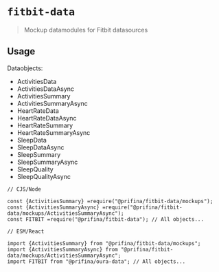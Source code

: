 # `fitbit-data`

> Mockup datamodules for Fitbit datasources

## Usage

Dataobjects:

- ActivitiesData
- ActivitiesDataAsync
- ActivitiesSummary
- ActivitiesSummaryAsync
- HeartRateData
- HeartRateDataAsync
- HeartRateSummary
- HeartRateSummaryAsync
- SleepData
- SleepDataAsync
- SleepSummary
- SleepSummaryAsync
- SleepQuality
- SleepQualityAsync

```
// CJS/Node

const {ActivitiesSummary} =require("@prifina/fitbit-data/mockups");
const {ActivitiesSummaryAsync} =require("@prifina/fitbit-data/mockups/ActivitiesSummaryAsync");
const FITBIT =require("@prifina/fitbit-data"); // All objects...

```

```
// ESM/React

import {ActivitiesSummary} from "@prifina/fitbit-data/mockups";
import {ActivitiesSummaryAsync} from "@prifina/fitbit-data/mockups/ActivitiesSummaryAsync";
import FITBIT from "@prifina/oura-data"; // All objects...

```
